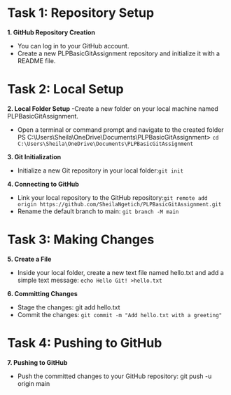 
# Task 1: Repository Setup

**1. GitHub Repository Creation**
- You can log in to your GitHub account.
- Create a new PLPBasicGitAssignment repository and initialize it with a README file.
  
# Task 2: Local Setup

**2. Local Folder Setup**
-Create a new folder on your local machine named PLPBasicGitAssignment.
- Open a terminal or command prompt and navigate to the created folder PS C:\Users\Sheila\OneDrive\Documents\PLPBasicGitAssignment> `cd C:\Users\Sheila\OneDrive\Documents\PLPBasicGitAssignment`

**3. Git Initialization**
- Initialize a new Git repository in your local folder:`git init`

**4. Connecting to GitHub**
- Link your local repository to the GitHub repository:`git remote add origin https://github.com/SheilaNgetich/PLPBasicGitAssignment.git`
- Rename the default branch to main: `git branch -M main`

# Task 3: Making Changes

**5. Create a File**
- Inside your local folder, create a new text file named hello.txt and add a simple text message: `echo Hello Git! >hello.txt`
  
**6. Committing Changes**
- Stage the changes: git add hello.txt
- Commit the changes: `git commit -m "Add hello.txt with a greeting"`
  
# Task 4: Pushing to GitHub

**7. Pushing to GitHub**
- Push the committed changes to your GitHub repository: git push -u origin main

